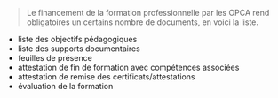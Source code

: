 <!--

---
title: Documents obligatoires pour les OPCA
description: Le financement de la formation professionnelle par les OPCA rend obligatoires un certains nombre de documents, en voici la liste.
image_url: 
---

-->

> Le financement de la formation professionnelle par les OPCA rend obligatoires un certains nombre de documents, en voici la liste.


- liste des objectifs pédagogiques
- liste des supports documentaires
- feuilles de présence
- attestation de fin de formation avec compétences associées 
- attestation de remise des certificats/attestations
- évaluation de la formation
